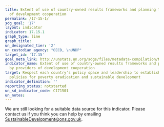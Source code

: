 ```yaml
---
title: Extent of use of country-owned results frameworks and planning tools by providers
  of development cooperation
permalink: /17-15-1/
sdg_goal: '17'
layout: indicator
indicator: 17.15.1
graph_type: line
graph_title:
un_designated_tier: '2'
un_custodian_agency: "OECD, \nUNDP"
target_id: '17.15'
goal_meta_link: http://unstats.un.org/sdgs/files/metadata-compilation/Metadata-Goal-17.pdf
indicator_name: Extent of use of country-owned results frameworks and planning tools
  by providers of development cooperation
target: Respect each country’s policy space and leadership to establish and implement
  policies for poverty eradication and sustainable development
indicator_definition: ''
reporting_status: notstarted
un_sd_indicator_code: C171501
un_notes:
---
```


We are still looking for a suitable data source for this indicator. Please contact us if you think you can help by emailing <a href="mailto:SustainableDevelopment@ons.gov.uk">SustainableDevelopment@ons.gov.uk</a>.


